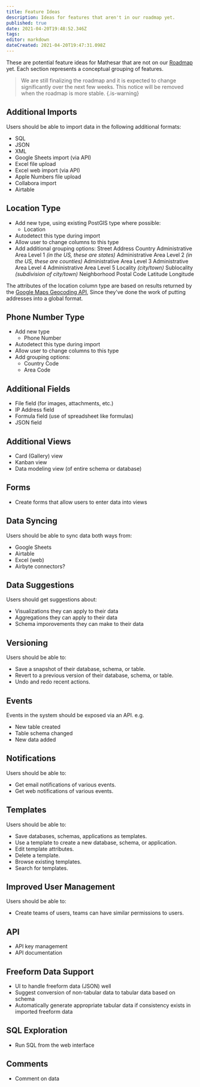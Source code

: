 ```yaml
---
title: Feature Ideas
description: Ideas for features that aren't in our roadmap yet.
published: true
date: 2021-04-20T19:48:52.346Z
tags: 
editor: markdown
dateCreated: 2021-04-20T19:47:31.098Z
---
```


These are potential feature ideas for Mathesar that are not on our [Roadmap](/development/roadmap) yet. Each section represents a conceptual grouping of features.
> 
> We are still finalizing the roadmap and it is expected to change significantly over the next few weeks. This notice will be removed when the roadmap is more stable.
{.is-warning}


## Additional Imports
Users should be able to import data in the following additional formats:
- SQL
- JSON
- XML
- Google Sheets import (via API)
- Excel file upload
- Excel web import (via API)
- Apple Numbers file upload
- Collabora import
- Airtable

## Location Type
- Add new type, using existing PostGIS type where possible:
	- Location
- Autodetect this type during import
- Allow user to change columns to this type
- Add additional grouping options:
	 Street Address
	 Country
	 Administrative Area Level 1 *(in the US, these are states)*
	 Administrative Area Level 2 *(in the US, these are counties)*
	 Administrative Area Level 3
	 Administrative Area Level 4
	 Administrative Area Level 5
	 Locality *(city/town)*
	 Sublocality *(subdivision of city/town)*
	 Neighborhood
	 Postal Code
	 Latitude
	 Longitude

The attributes of the location column type are based on results returned by the [Google Maps Geocoding API](https://developers.google.com/maps/documentation/geocoding/overview), Since they\'ve done the work of putting addresses into a global format.

## Phone Number Type
- Add new type
	- Phone Number
- Autodetect this type during import
- Allow user to change columns to this type
- Add grouping options:
	- Country Code
	- Area Code

## Additional Fields
- File field (for images, attachments, etc.)
- IP Address field
- Formula field (use of spreadsheet like formulas)
- JSON field

## Additional Views
- Card (Gallery) view
- Kanban view
- Data modeling view (of entire schema or database)

## Forms
- Create forms that allow users to enter data into views

## Data Syncing
Users should be able to sync data both ways from:
- Google Sheets
- Airtable
- Excel (web)
- Airbyte connectors?

## Data Suggestions
Users should get suggestions about:
- Visualizations they can apply to their data
- Aggregations they can apply to their data
- Schema imporovements they can make to their data

## Versioning
Users should be able to:
- Save a snapshot of their database, schema, or table.
- Revert to a previous version of their database, schema, or table.
- Undo and redo recent actions.

## Events
Events in the system should be exposed via an API. e.g.
- New table created
- Table schema changed
- New data added

## Notifications
Users should be able to:
- Get email notifications of various events.
- Get web notifications of various events.

## Templates
Users should be able to:
- Save databases, schemas, applications as templates.
- Use a template to create a new database, schema, or application.
- Edit template attributes.
- Delete a template.
- Browse existing templates.
- Search for templates.

## Improved User Management
Users should be able to:
- Create teams of users, teams can have similar permissions to users.

## API
- API key management
- API documentation

## Freeform Data Support
- UI to handle freeform data (JSON) well
- Suggest conversion of non-tabular data to tabular data based on schema
- Automatically generate appropriate tabular data if consistency exists in imported freeform data

## SQL Exploration
- Run SQL from the web interface

## Comments
- Comment on data
